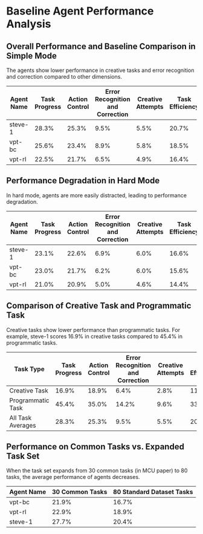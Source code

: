 # Baseline Agent Performance Analysis

## Overall Performance and Baseline Comparison in Simple Mode
The agents show lower performance in creative tasks and error recognition and correction compared to other dimensions.

| Agent Name | Task Progress | Action Control | Error Recognition and Correction | Creative Attempts | Task Efficiency | Material Selection and Usage |
|------------|---------------|----------------|----------------------------------|-------------------|-----------------|------------------------------|
| steve-1    | 28.3%         | 25.3%          | 9.5%                             | 5.5%              | 20.7%           | 33.6%                        |
| vpt-bc     | 25.6%         | 23.4%          | 8.9%                             | 5.8%              | 18.5%           | 31.4%                        |
| vpt-rl     | 22.5%         | 21.7%          | 6.5%                             | 4.9%              | 16.4%           | 28.4%                        |

## Performance Degradation in Hard Mode
In hard mode, agents are more easily distracted, leading to performance degradation.

| Agent Name | Task Progress | Action Control | Error Recognition and Correction | Creative Attempts | Task Efficiency | Material Selection and Usage |
|------------|---------------|----------------|----------------------------------|-------------------|-----------------|------------------------------|
| steve-1    | 23.1%         | 22.6%          | 6.9%                             | 6.0%              | 16.6%           | 24.5%                        |
| vpt-bc     | 23.0%         | 21.7%          | 6.2%                             | 6.0%              | 15.6%           | 25.0%                        |
| vpt-rl     | 21.0%         | 20.9%          | 5.0%                             | 4.6%              | 14.4%           | 23.7%                        |

## Comparison of Creative Task and Programmatic Task
Creative tasks show lower performance than programmatic tasks. For example, steve-1 scores 16.9% in creative tasks compared to 45.4% in programmatic tasks.

| Task Type      | Task Progress | Action Control | Error Recognition and Correction | Creative Attempts | Task Efficiency | Material Selection and Usage |
|----------------|---------------|----------------|----------------------------------|-------------------|-----------------|------------------------------|
| Creative Task  | 16.9%         | 18.9%          | 6.4%                             | 2.8%              | 11.9%           | 21.4%                        |
| Programmatic Task | 45.4%        | 35.0%          | 14.2%                            | 9.6%              | 33.8%           | 53.6%                        |
| All Task Averages | 28.3%        | 25.3%          | 9.5%                             | 5.5%              | 20.7%           | 33.6%                        |

## Performance on Common Tasks vs. Expanded Task Set
When the task set expands from 30 common tasks (in MCU paper) to 80 tasks, the average performance of agents decreases.

| Agent Name | 30 Common Tasks | 80 Standard Dataset Tasks |
|------------|----------------------------------------|--------------------------------------------------|
| vpt-bc     | 21.9%                                  | 16.7%                                            |
| vpt-rl     | 22.9%                                  | 18.9%                                            |
| steve-1    | 27.7%                                  | 20.4%                                            |